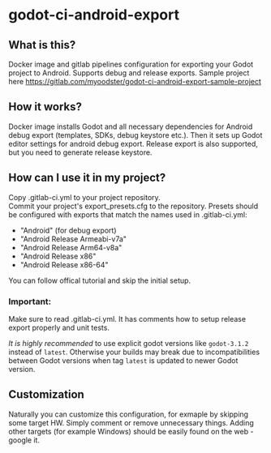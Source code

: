 # godot-ci-android-export

## What is this?

Docker image and gitlab pipelines configuration for exporting your Godot project to Android. Supports debug and release exports.
Sample project here https://gitlab.com/myoodster/godot-ci-android-export-sample-project

## How it works?

Docker image installs Godot and all necessary dependencies for Android debug export (templates, SDKs, debug keystore etc.). Then it sets up Godot editor settings for android debug export. Release export is also supported, but you need to generate release keystore.

## How can I use it in my project?

Copy .gitlab-ci.yml to your project repository.  
Commit your project's export_presets.cfg to the repository. Presets should be configured with exports that match the names used in .gitlab-ci.yml:
- "Android" (for debug export)
- "Android Release Armeabi-v7a"
- "Android Release Arm64-v8a"
- "Android Release x86"
- "Android Release x86-64"  

You can follow offical tutorial and skip the initial setup.  

### Important:
Make sure to read .gitlab-ci.yml. It has comments how to setup release export properly and unit tests.

*It is highly recommended* to use explicit godot versions like ```godot-3.1.2``` instead of ```latest```.
Otherwise your builds may break due to incompatibilities between Godot versions when tag ```latest``` is updated to newer Godot version.

## Customization
Naturally you can customize this configuration, for exmaple by skipping some target HW. Simply comment or remove unnecessary things. Adding other targets (for example Windows) should be easily found on the web - google it.
